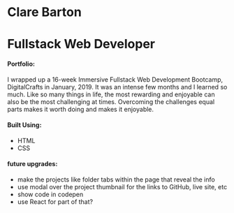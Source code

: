 <h1>Clare Barton</h1>
<h1>Fullstack Web Developer</h1>

<h4>Portfolio:</h4>
<p> I wrapped up a 16-week Immersive Fullstack Web Development Bootcamp, DigitalCrafts in January, 2019. It was an intense few months and I learned so much. Like so many things in life, the most rewarding and enjoyable can also be the most challenging at times. Overcoming the challenges equal parts makes it worth doing and makes it enjoyable. </p>

<h4>Built Using:</h4>
  <ul>
    <li>HTML</li>
    <li>CSS</li>
  </ul>
  
<h4>future upgrades:</h4>
  <ul>
    <li>make the projects like folder tabs within the page that reveal the info</li>
    <li>use modal over the project thumbnail for the links to GitHub, live site, etc</li>
    <li>show code in codepen</li>
    <li>use React for part of that?</li>
  </ul>


